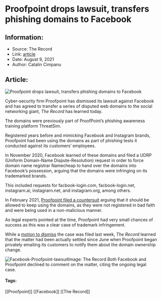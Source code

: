 # Proofpoint drops lawsuit, transfers phishing domains to Facebook
### 

## Information:
+ Source: The Record
+ Link: [article](https://therecord.media/proofpoint-drops-lawsuit-transfers-phishing-domains-to-facebook/)
+ Date: August 9, 2021
+ Author: Catalin Cimpanu


## Article:
![Proofpoint drops lawsuit, transfers phishing domains to Facebook](https://therecord.media/wp-content/uploads/2021/08/ThreatSim.png)

Cyber-security firm Proofpoint has dismissed its lawsuit against Facebook and has agreed to transfer a series of disputed web domains to the social networking giant, *The Record* has learned today.


The domains were previously part of ProofPoint’s phishing awareness training platform ThreatSim.


Registered years before and mimicking Facebook and Instagram brands, Proofpoint had been using the domains as part of phishing tests it conducted against its customers’ employees.


In November 2020, Facebook learned of these domains and filed a UDRP (Uniform Domain-Name Dispute-Resolution) request in order to force domain name registrar Namecheap to hand over the domains into Facebook’s possession, arguing that the domains were infringing on its trademarked brands.


This included requests for facbook-login.com, facbook-login.net, instagrarn.ai, instagrarn.net, and instagrarn.org, among others.


In February 2021, [Proofpoint filed a countersuit](https://www.documentcloud.org/documents/20476844-proofpoint-facebook-lawsuit) arguing that it should be allowed to keep using the domains, as they were not registered in bad faith and were being used in a non-malicious manner.


As legal experts pointed at the time, Proofpoint had very small chances of success as this was a clear case of trademark infringement.


While a [motion to dismiss](https://www.documentcloud.org/documents/21039011-facebook-proofpoint-dismissal) the case was filed last week, *The Record* learned that the matter had been actually settled since June when Proofpoint began privately emailing its customers to notify them about the domain ownership change.


![Facebook-Proofpoint-lawsuit](https://www-therecord.recfut.com/wp-content/uploads/2021/08/Facebook-Proofpoint-lawsuit-539x1024.jpg)Image: The Record
Both Facebook and Proofpoint declined to comment on the matter, citing the ongoing legal case.





#### Tags:
[[Proofpoint]] [[Facebook]] [[The Record]]
